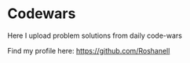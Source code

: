 # Codewars

Here I upload problem solutions from daily code-wars

Find my profile here: https://github.com/Roshanell
